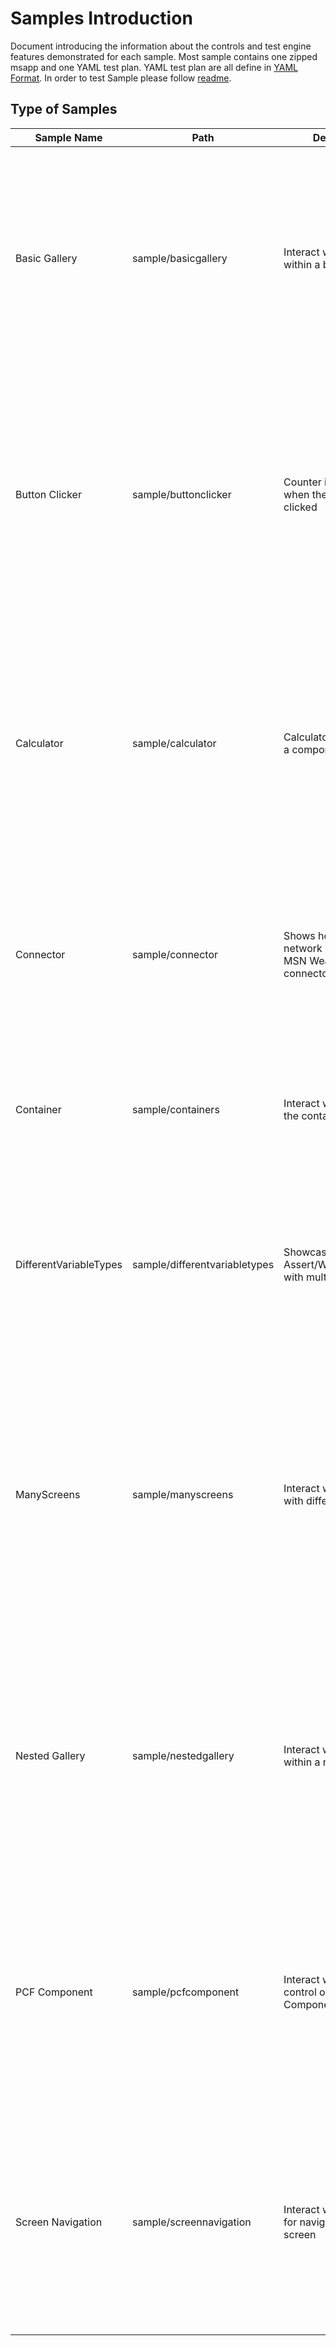 # Samples Introduction

Document introducing the information about the controls and test engine features demonstrated for each sample. Most sample contains one zipped msapp and one YAML test plan. YAML test plan are all define in [YAML Format](https://github.com/microsoft/PowerApps-TestEngine/blob/main/docs/Yaml/README.md). In order to test Sample please follow [readme](https://github.com/microsoft/PowerApps-TestEngine).

## Type of Samples


| Sample Name | Path | Description |  Features Demonstrated |
| -- | -- | -- | -- | 
| Basic Gallery | sample/basicgallery | Interact with controls within a basic gallery | <ul><li>Assert `Label` Text to be the first item("Lorem ipsum 1") in the gallery. </li><li>Select on the `NextArrow` in first row on gallery. </li><li>Assert `Label` Text to be second item("Lorem ipsum 2") to validate the label in the 2nd row of the gallery to verify that you can interact with controls within a basic gallery.|
| Button Clicker | sample/buttonclicker | Counter increments when the button is clicked | <ul><li>Test settings and environment can be a pointer to another YAML file. </li><li>OnTestCaseStart, OnTestCaseComplete and OnTestSuiteComplete are supported.  </li><li>Wait for the `label`to be certain number("0"). </li><li>Select on the `Button`. </li><li>Assert `label` to be number+1("1") to verify that counter increments when the button is clicked.
| Calculator| sample/calculator |  Calculator app works as a component |<ul><li>A component for Calculater with two labels for number input, one `lable` for calculated result and four `Button` for Add, Subtract, Multiply and Divide. </li><li>Assert two input label to certain number("100", "100"). </li><li>Select on one of four `Button`(Add). </li><li>Assert result `Label` to right value("200") to verify that the calculator app works.
| Connector | sample/connector | Shows how to mock network requests with MSN Weather connector | <ul><li>Use SetPoperty to set `TextInput` to a String("Atlanta"). </li><li>Select on `Button`. </li><li>Assert `Label` to a string ("You are seeing the mock response") to verify that you can mock network requests. </li><li>Check [Connection](https://docs.microsoft.com/en-us/connectors/connector-reference/connector-reference-powerapps-connectors) for more information.
| Container | sample/containers | Interact with control in the container |<ul><li>Select on the `Button`. </li><li>Assert `label` to be number+1("1") to verify that you can interact with control in the container. </li><li>Check [Container control](https://docs.microsoft.com/en-us/power-apps/maker/canvas-apps/controls/control-container) for more information.
 |DifferentVariableTypes| sample/differentvariabletypes | Showcases usage of Assert/Wait/SetProperty with multiple types |<ul><li>Use Wait, SetProperty, and Assert function to test `TextInput`, `Rating`, `Toggle`, `DatePicker`, `Dropdown`, `ComboBox` control to make sure DateType like String, Number, Boolean, Date, Record, and Table works.
 |ManyScreens| sample/manyscreens | Interact with controls with different screens |<ul><li>Three Screens on the canvas app. </li><li>First 'Home Screem' have two `Button` navigate to other two screen. </li><li>Other two Screen 'Label Screen' and 'Gallery Screen' each have one `Button` navigate to the 'Home Screem'. </li><li>Select on the 'Label Screen ' `Button`. </li><li>Assert `label1` to be string on 'Label Screen'("Hello world!") to verify that you can interact with controls on other screens.
 |Nested Gallery| sample/nestedgallery | Interact with controls within a nested gallery |<ul><li>Two Gallery and two label each with column and row. </li><li>Column Gallery inside row Gallery.  </li><li>`Select` 1st row in the row gallery. </li><li>`Assert` row `Label` to validate that the selected row is updated. </li><li>`Select` 2nd column in the column gallery. </li><li>`Assert` column `Label` to validate that the selected column is updated. 
 |PCF Component| sample/pcfcomponent | Interact with increment control of the PCF Component |<ul><li>Import PCF Component in the canvsas app. </li><li>Use SetPoperty to set `IncrementControl1` to a number(10). </li><li>Assert `IncrementControl1` to a number (10) to verify that you can interact with increment control of the PCF Component. </li><li>Check [PCF Component](https://docs.microsoft.com/en-us/power-apps/developer/component-framework/overview) for more information.
 |Screen Navigation|sample/screennavigation | Interact with controls for navigate to different screen |<ul><li>Two Screens and labels on the canvas app. </li><li>'Screen1' have `Button2` navigate to second screen. </li><li>'Screen2' have `Button1` navigate to first screen. </li><li>Select on the `Button2`. </li><li>Assert `label2` to be the string("Screen2") to verify that you can interact with controls for screen navigation.
